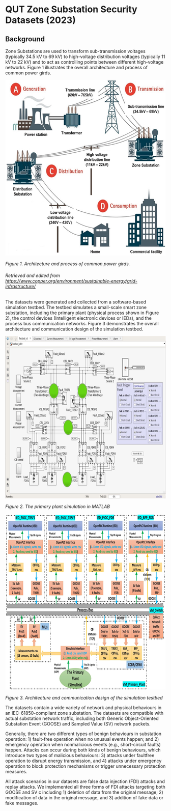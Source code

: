 # QUT Zone Substation Security Datasets (2023)

## Background
Zone Substations are used to transform sub-transmission voltages (typically 34.5 kV to 69 kV) to high-voltage distribution voltages (typically 11 kV to 22 kV) and to act as controlling points between different high-voltage networks. Figure 1 illustrates the overall architecture and process of common power girds.

<img src="PowerGrids.jpg" alt="" width="600" height="552" />

*Figure 1. Architecture and process of common power girds.*

###### Retrieved and edited from https://www.copper.org/environment/sustainable-energy/grid-infrastructure/

The datasets were generated and collected from a software-based simulation testbed. The testbed simulates a small-scale smart zone substation, including the primary plant (physical process shown in Figure 2), the control devices (Intelligent electronic devices or IEDs), and the process bus communication networks. Figure 3 demonstrates the overall architecture and communication design of the simulation testbed.

<img src="PrimaryPlant.jpg" alt="" width="800" height="510" />

*Figure 2. The primary plant simulation in MATLAB*

<img src="Testbed design.jpg" alt="" width="800" height="553" />

*Figure 3. Architecture and communication design of the simulation testbed*

The datasets contain a wide variety of network and physical behaviours in an IEC-61850-compliant zone substation. The datasets are compatible with actual substation network traffic, including both Generic Object-Oriented Substation Event (GOOSE) and Sampled Value (SV) network packets. 

Generally, there are two different types of benign behaviours in substation operation: 1) fault-free operation when no unusual events happen; and 2) emergency operation when nonmalicious events (e.g., short-circuit faults) happen. Attacks can occur during both kinds of benign behaviours, which introduce two types of malicious behaviours: 3) attacks under faultfree operation to disrupt energy transmission, and 4) attacks under emergency operation to block protection mechanisms or trigger unnecessary protection measures.

All attack scenarios in our datasets are false data injection (FDI) attacks and replay attacks. We implemented all three forms of FDI attacks targeting both GOOSE and SV c including 1) deletion of data from the original message; 2) modification of data in the original message, and 3) addition of fake data or fake messages.
